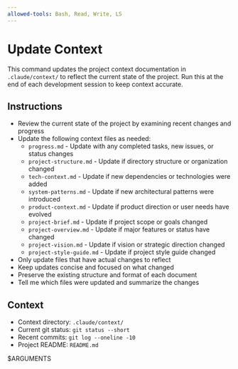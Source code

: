 ```yaml
---
allowed-tools: Bash, Read, Write, LS
---
```


# Update Context

This command updates the project context documentation in `.claude/context/` to reflect the current state of the project. Run this at the end of each development session to keep context accurate.

## Instructions
- Review the current state of the project by examining recent changes and progress
- Update the following context files as needed:
  - `progress.md` - Update with any completed tasks, new issues, or status changes
  - `project-structure.md` - Update if directory structure or organization changed
  - `tech-context.md` - Update if new dependencies or technologies were added
  - `system-patterns.md` - Update if new architectural patterns were introduced
  - `product-context.md` - Update if product direction or user needs have evolved
  - `project-brief.md` - Update if project scope or goals changed
  - `project-overview.md` - Update if major features or status have changed
  - `project-vision.md` - Update if vision or strategic direction changed
  - `project-style-guide.md` - Update if project style guide changed
- Only update files that have actual changes to reflect
- Keep updates concise and focused on what changed
- Preserve the existing structure and format of each document
- Tell me which files were updated and summarize the changes

## Context
- Context directory: `.claude/context/`
- Current git status: `git status --short`
- Recent commits: `git log --oneline -10`
- Project README: `README.md`

$ARGUMENTS
